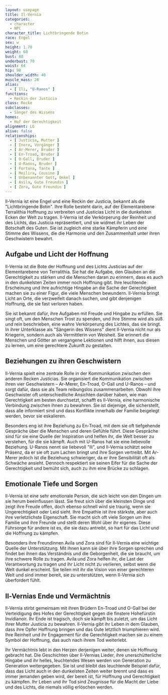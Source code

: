 ```yaml
---
layout: usepage
title: Il-Vernia
categories:
  - character
  - NPC
character_title: Lichtbringende Botin
race: Engel
sex: w
height: 1.70
weight: 60
bust: 88
underbust: 70
waist: 64
hip: 90
shoulder_width: 40
muscle_mass: 26
alias:
  - [ Ili, "U-Ranos" ]
functions:
  - Reckin der Justicia
class: Recke
subclasses:
  - Sänger des Wissens
homes:
  - Hof der Gerechtigkeit
alignment: LG
alive: false
relationships:
  - [ Justicia, Mutter ]
  - [ Inoro, Vorgänger ]
  - [ Ar-Merer, Bruder ]
  - [ En-Troad, Bruder ]
  - [ O-Gall, Bruder ]
  - [ U-Ranos, Bruder ]
  - [ Fortuna, Tante ]
  - [ Meilira, Cousine ]
  - [ Unbenannter Gott, Onkel ]
  - [ Avila, Gute Freundin ]
  - [ Zora, Gute Freundin ]
---
```


Il-Vernia ist eine Engel und eine Reckin der Justicia, bekannt als die "Lichtbringende Botin". Ihre Rolle besteht darin,
auf der Elementarebene Terralithia Hoffnung zu verbreiten und Justicias Licht in die dunkelsten Ecken der Welt zu
tragen. Il-Vernia ist die Verkörperung der Reinheit und des Lichts, das Justicia repräsentiert, und sie widmet ihr Leben
der Botschaft des Guten. Sie ist zugleich eine starke Kämpferin und eine Stimme des Wissens, die die Harmonie und den
Zusammenhalt unter ihren Geschwistern bewahrt.

<!--more-->

## Aufgabe und Licht der Hoffnung

Il-Vernia ist die Bote der Hoffnung und des Lichts Justicias auf der Elementarebene von Terralithia. Sie hat die
Aufgabe, den Glauben an die Gerechtigkeit zu stärken und die Menschen daran zu erinnern, dass es auch in den dunkelsten
Zeiten immer noch Hoffnung gibt. Ihre leuchtende Erscheinung und ihre aufrichtige Hingabe an die Sache der Gerechtigkeit
machen sie zu einer Figur, die viele Menschen bewundern. Il-Vernia bringt Licht an Orte, die verzweifelt danach suchen,
und gibt denjenigen Hoffnung, die sie fast verloren haben.

Sie ist bekannt dafür, ihre Aufgaben mit Freude und Hingabe zu erfüllen. Sie singt oft, um den Menschen Trost zu
spenden, und ihre Stimme wird als süß und rein beschrieben, eine wahre Verkörperung des Lichtes, das sie bringt. In
ihrer Unterklasse als "Sängerin des Wissens" dient Il-Vernia nicht nur als Kriegerin, sondern auch als Vermittlerin von
Weisheit. Sie erinnert die Menschen und Götter an vergangene Lektionen und hilft ihnen, aus diesen zu lernen, um eine
gerechtere Zukunft zu gestalten.

## Beziehungen zu ihren Geschwistern

Il-Vernia spielt eine zentrale Rolle in der Kommunikation zwischen den anderen Recken Justicias. Sie organisiert die
Kommunikation zwischen ihren vier Geschwistern – Ar-Merer, En-Troad, O-Gall und U-Ranos – und sorgt dafür, dass sie als
Team reibungslos zusammenarbeiten. Obwohl ihre Geschwister oft unterschiedliche Ansichten darüber haben, wie man
Gerechtigkeit am besten durchsetzt, schafft es Il-Vernia, eine harmonische Verbindung zwischen ihnen zu bewahren. Sie
ist diejenige, die sicherstellt, dass alle informiert sind und dass Konflikte innerhalb der Familie beigelegt werden,
bevor sie eskalieren.

Besonders eng ist ihre Beziehung zu En-Troad, mit dem sie oft tiefgehende Gespräche über die Menschen und deren Gefühle
führt. Diese Gespräche sind für sie eine Quelle der Inspiration und helfen ihr, die Welt besser zu verstehen, für die
sie kämpft. Auch mit U-Ranos hat sie eine liebevolle Beziehung. U-Ranos nennt sie liebevoll "Ili", und Il-Vernia schätzt
seine Präsenz, da er sie oft zum Lachen bringt und ihre Sorgen vertreibt. Mit Ar-Merer jedoch ist die Beziehung
schwieriger, da er ihre Sensibilität oft als Schwäche ansieht. Dennoch respektiert sie seinen Eifer für die Sache der
Gerechtigkeit und bemüht sich, auch zu ihm eine Brücke zu schlagen.

## Emotionale Tiefe und Sorgen

Il-Vernia ist eine sehr emotionale Person, die sich leicht von den Dingen um sie herum beeinflussen lässt. Sie freut
sich über die kleinsten Dinge und zeigt ihre Freude offen, doch ebenso schnell wird sie traurig, wenn sie
Ungerechtigkeit oder Leid sieht. Ihre Empathie ist ihre stärkste, aber auch ihre verletzlichste Eigenschaft. Sie macht
sich oft viele Sorgen um ihre Familie und ihre Freunde und stellt deren Wohl über ihr eigenes. Diese Führsorge für
andere ist es, die sie dazu antreibt, so hart für das Licht und die Hoffnung zu kämpfen.

Besonders ihre Freundinnen Avila und Zora sind für Il-Vernia eine wichtige Quelle der Unterstützung. Mit ihnen kann sie
über ihre Sorgen sprechen und findet bei ihnen das Verständnis und die Geborgenheit, die sie braucht, um ihre schwere
Rolle zu tragen. Avila und Zora helfen ihr, die Last der Verantwortung zu tragen und ihr Licht nicht zu verlieren,
selbst wenn die Welt dunkel erscheint. Sie teilen mit ihr die Vision von einer gerechteren Welt und sind immer bereit,
sie zu unterstützen, wenn Il-Vernia sich überfordert fühlt.

## Il-Vernias Ende und Vermächtnis

Il-Vernia stirbt gemeinsam mit ihren Brüdern En-Troad und O-Gall bei der Verteidigung des Hofes der Gerechtigkeit gegen
die finstere Hohefürstin Invidianoir. Ihr Ende ist tragisch, doch sie kämpft bis zuletzt, um das Licht ihrer Mutter
Justicia zu bewahren. Il-Vernia gibt ihr Leben in dem Glauben, dass ihre Opfer Hoffnung bringen und das Gute letztlich
triumphieren wird. Ihre Reinheit und ihr Engagement für die Gerechtigkeit machen sie zu einem Symbol der Hoffnung, das
auch nach ihrem Tod weiterlebt.

Ihr Vermächtnis lebt in den Herzen derjenigen weiter, denen sie Hoffnung gebracht hat. Die Geschichten über Il-Vernias
Lieder, ihre unerschütterliche Hingabe und ihr helles, leuchtendes Wesen werden von Generation zu Generation
weitergegeben. Sie ist und bleibt das leuchtende Beispiel dafür, dass das Licht auch in den dunkelsten Zeiten weiter
brennt und dass es immer jemanden geben wird, der bereit ist, für Hoffnung und Gerechtigkeit zu kämpfen. Ihr Leben und
ihr Tod sind Zeugnisse für die Macht der Liebe und des Lichts, die niemals völlig erlöschen werden.
